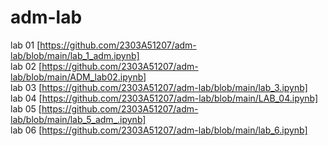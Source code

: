 # adm-lab
lab 01 [https://github.com/2303A51207/adm-lab/blob/main/lab_1_adm.ipynb]                        
lab 02 [https://github.com/2303A51207/adm-lab/blob/main/ADM_lab02.ipynb]                
lab 03 [https://github.com/2303A51207/adm-lab/blob/main/lab_3.ipynb]           
lab 04 [https://github.com/2303A51207/adm-lab/blob/main/LAB_04.ipynb]                  
lab 05 [https://github.com/2303A51207/adm-lab/blob/main/lab_5_adm_.ipynb]                      
lab 06 [https://github.com/2303A51207/adm-lab/blob/main/lab_6.ipynb]                  

